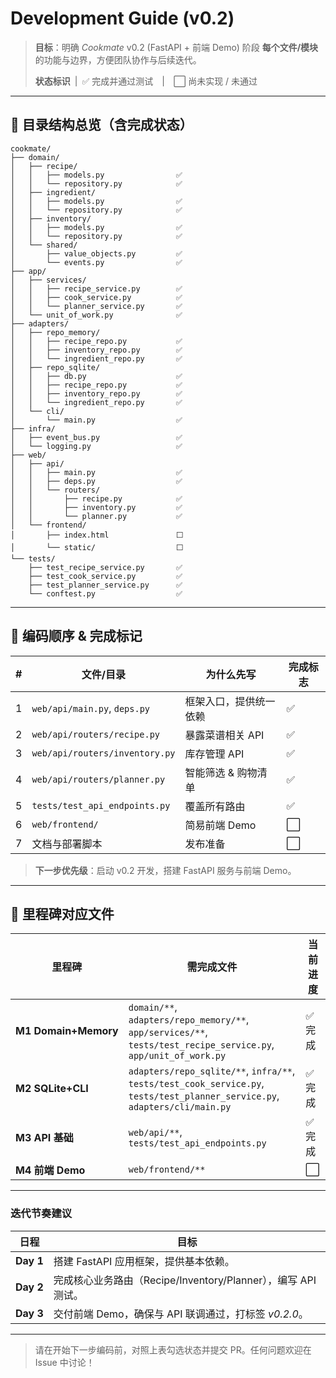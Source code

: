 # Development Guide (v0.2)

> **目标**：明确 *Cookmate* v0.2 (FastAPI + 前端 Demo) 阶段 **每个文件/模块** 的功能与边界，方便团队协作与后续迭代。
>
> **状态标识** | ✅ 完成并通过测试 | ⬜ 尚未实现 / 未通过

---

## 📂 目录结构总览（含完成状态）

```text
cookmate/
├── domain/
│   ├── recipe/
│   │   ├── models.py                ✅
│   │   └── repository.py            ✅
│   ├── ingredient/
│   │   ├── models.py                ✅
│   │   └── repository.py            ✅
│   ├── inventory/
│   │   ├── models.py                ✅
│   │   └── repository.py            ✅
│   └── shared/
│       ├── value_objects.py         ✅
│       └── events.py                ✅
├── app/
│   ├── services/
│   │   ├── recipe_service.py        ✅
│   │   ├── cook_service.py          ✅
│   │   └── planner_service.py       ✅
│   └── unit_of_work.py              ✅
├── adapters/
│   ├── repo_memory/
│   │   ├── recipe_repo.py           ✅
│   │   ├── inventory_repo.py        ✅
│   │   └── ingredient_repo.py       ✅
│   ├── repo_sqlite/
│   │   ├── db.py                    ✅
│   │   ├── recipe_repo.py           ✅
│   │   ├── inventory_repo.py        ✅
│   │   └── ingredient_repo.py       ✅
│   └── cli/
│       └── main.py                  ✅
├── infra/
│   ├── event_bus.py                 ✅
│   └── logging.py                   ✅
├── web/
│   ├── api/
│   │   ├── main.py                  ✅
│   │   ├── deps.py                  ✅
│   │   └── routers/
│   │       ├── recipe.py            ✅
│   │       ├── inventory.py         ✅
│   │       └── planner.py           ✅
│   └── frontend/
│       ├── index.html               ⬜
│       └── static/                  ⬜
└── tests/
    ├── test_recipe_service.py       ✅
    ├── test_cook_service.py         ✅
    ├── test_planner_service.py      ✅
    └── conftest.py                  ✅
```

---

## 🚦 编码顺序 & 完成标记

| # | 文件/目录 | 为什么先写 | 完成标志 |
|---|-----------|-----------|---------|
| 1 | `web/api/main.py`, `deps.py` | 框架入口，提供统一依赖 | ✅ |
| 2 | `web/api/routers/recipe.py` | 暴露菜谱相关 API | ✅ |
| 3 | `web/api/routers/inventory.py` | 库存管理 API | ✅ |
| 4 | `web/api/routers/planner.py` | 智能筛选 & 购物清单 | ✅ |
| 5 | `tests/test_api_endpoints.py` | 覆盖所有路由 | ✅ |
| 6 | `web/frontend/` | 简易前端 Demo | ⬜ |
| 7 | 文档与部署脚本 | 发布准备 | ⬜ |

> **下一步优先级**：启动 v0.2 开发，搭建 FastAPI 服务与前端 Demo。

---

## 📑 里程碑对应文件

| 里程碑 | 需完成文件 | 当前进度 |
|--------|-----------|---------|
| **M1 Domain+Memory** | `domain/**`, `adapters/repo_memory/**`, `app/services/**`, `tests/test_recipe_service.py`, `app/unit_of_work.py` | ✅ 完成 |
| **M2 SQLite+CLI** | `adapters/repo_sqlite/**`, `infra/**`, `tests/test_cook_service.py`, `tests/test_planner_service.py`, `adapters/cli/main.py` | ✅ 完成 |
| **M3 API 基础** | `web/api/**`, `tests/test_api_endpoints.py` | ✅ 完成 |
| **M4 前端 Demo** | `web/frontend/**` | ⬜ |

---

### 迭代节奏建议

| 日程 | 目标 |
|------|------|
| **Day 1** | 搭建 FastAPI 应用框架，提供基本依赖。 |
| **Day 2** | 完成核心业务路由（Recipe/Inventory/Planner），编写 API 测试。 |
| **Day 3** | 交付前端 Demo，确保与 API 联调通过，打标签 *v0.2.0*。 |

---

> 请在开始下一步编码前，对照上表勾选状态并提交 PR。任何问题欢迎在 Issue 中讨论！
